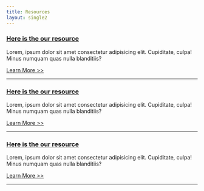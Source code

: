 ```yaml
---
title: Resources
layout: single2
---
```


### [Here is the our resource](http://localhost:55933/fun-tuff/blog-3/)

Lorem, ipsum dolor sit amet consectetur adipisicing elit. Cupiditate, culpa! Minus numquam quas nulla blanditiis?

[Learn More >>](http://localhost:55933/fun-tuff/blog-3/)

---

### [Here is the our resource](http://localhost:55933/fun-tuff/blog-3/)

Lorem, ipsum dolor sit amet consectetur adipisicing elit. Cupiditate, culpa! Minus numquam quas nulla blanditiis?

[Learn More >>](http://localhost:55933/fun-tuff/blog-3/)

---

### [Here is the our resource](http://localhost:55933/fun-tuff/blog-3/)

Lorem, ipsum dolor sit amet consectetur adipisicing elit. Cupiditate, culpa! Minus numquam quas nulla blanditiis?

[Learn More >>](http://localhost:55933/fun-tuff/blog-3/)

---
